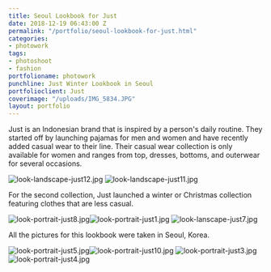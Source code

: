 ```yaml
---
title: Seoul Lookbook for Just
date: 2018-12-19 06:43:00 Z
permalink: "/portfolio/seoul-lookbook-for-just.html"
categories:
- photowork
tags:
- photoshoot
- fashion
portfolioname: photowork
punchline: Just Winter Lookbook in Seoul
portfolioclient: Just
coverimage: "/uploads/IMG_5834.JPG"
layout: portfolio
---
```


Just is an Indonesian brand that is inspired by a person's daily routine. They started off by launching pajamas for men and women and have recently added casual wear to their line. Their casual wear collection is only available for women and ranges from top, dresses, bottoms, and outerwear for several occasions. 

![look-landscape-just12.jpg](/uploads/look-landscape-just12.jpg)
![look-landscape-just11.jpg](/uploads/look-landscape-just11.jpg)

For the second collection, Just launched a winter or Christmas collection featuring clothes that are less casual.

![look-portrait-just8.jpg](/uploads/look-portrait-just8.jpg)![look-portrait-just1.jpg](/uploads/look-portrait-just1.jpg)
![look-lanscape-just7.jpg](/uploads/look-lanscape-just7.jpg)

All the pictures for this lookbook were taken in Seoul, Korea. 

![look-portrait-just5.jpg](/uploads/look-portrait-just5.jpg)![look-portrait-just10.jpg](/uploads/look-portrait-just10.jpg)
![look-portrait-just3.jpg](/uploads/look-portrait-just3.jpg)![look-portrait-just4.jpg](/uploads/look-portrait-just4.jpg)
